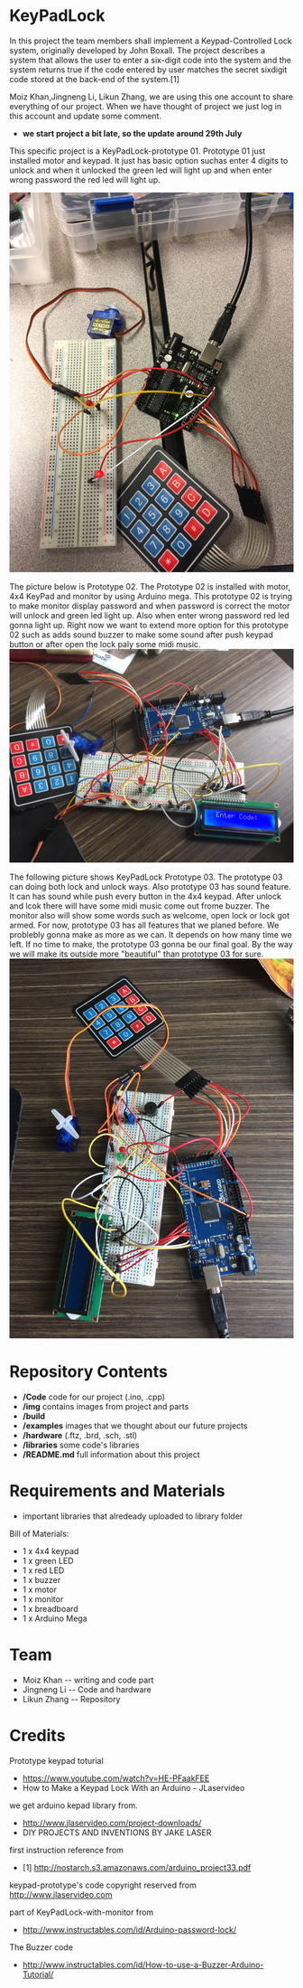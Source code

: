 # KeyPadLock

In this project the team members shall implement a Keypad-Controlled Lock system, originally developed by John Boxall. The project describes a system that allows the user to enter a six-digit code into the system and the system returns true if the code entered by user matches the secret sixdigit code stored at the back-end of the system.[1]

Moiz Khan,Jingneng Li, Likun Zhang, we are using this one account to share everything of our project. When we have thought of project we just log in this account and update some comment.

* **we start project a bit late, so the update around 29th July** 

This specific project is a KeyPadLock-prototype 01. Prototype 01 just installed motor and keypad. It just has basic option suchas enter 4 digits to unlock and when it unlocked the green led will light up and when enter wrong password the red led will light up. 

![image](https://github.com/RubyInferno/KeyPadLock/blob/master/Images/prototyper.jpg)

The picture below is Prototype 02. The Prototype 02 is installed with motor, 4x4 KeyPad and monitor by using Arduino mega. This prototype 02 is trying to make monitor display password and when password is correct the motor will unlock and green led light up. Also when enter wrong password red led gonna light up. Right now we want to extend more option for this prototype 02 such as adds sound buzzer to make some sound after push keypad button or after open the lock paly some midi music.
![image](https://github.com/RubyInferno/KeyPadLock/blob/master/Images/Prototype02.jpg)

The following picture shows KeyPadLock Prototype 03. The prototype 03 can doing both lock and unlock ways. Also prototype 03 has sound feature. It can has sound while push every button in the 4x4 keypad. After unlock and lcok there will have some midi music come out frome buzzer. The monitor also will show some words such as welcome, open lock or lock got armed. For now, prototype 03 has all features that we planed before. We problebly gonna make as more as we can. It depends on how many time we left. If no time to make, the prototype 03 gonna be our final goal. By the way we will make its outside more "beautiful" than prototype 03 for sure.
![image](https://github.com/RubyInferno/KeyPadLock/blob/master/Images/prototype03.jpg)


# Repository Contents

* **/Code** code for our project (.ino, .cpp)
* **/img** contains images from project and parts
* **/build** 
* **/examples**  images that we thought about our future projects
* **/hardware** (.ftz, .brd, .sch, .stl)
* **/libraries** some code's libraries
* **/README.md** full information about this project

# Requirements and Materials

* important libraries that alredeady uploaded to library folder

Bill of Materials:
* 1 x 4x4 keypad
* 1 x green LED
* 1 x red LED
* 1 x buzzer
* 1 x motor
* 1 x monitor
* 1 x breadboard
* 1 x Arduino Mega

Team
=====

* Moiz Khan -- writing and code part
* Jingneng Li -- Code and hardware 
* Likun Zhang -- Repository 

Credits
=======  
  
Prototype keypad toturial
* https://www.youtube.com/watch?v=HE-PFaakFEE
* How to Make a Keypad Lock With an Arduino - JLaservideo   
  
we get arduino kepad library from.
* http://www.jlaservideo.com/project-downloads/
* DIY PROJECTS AND INVENTIONS BY JAKE LASER

first instruction reference from
* [1] http://nostarch.s3.amazonaws.com/arduino_project33.pdf

keypad-prototype's code copyright reserved from http://www.jlaservideo.com

part of KeyPadLock-with-monitor from
* http://www.instructables.com/id/Arduino-password-lock/

The Buzzer code
* http://www.instructables.com/id/How-to-use-a-Buzzer-Arduino-Tutorial/
